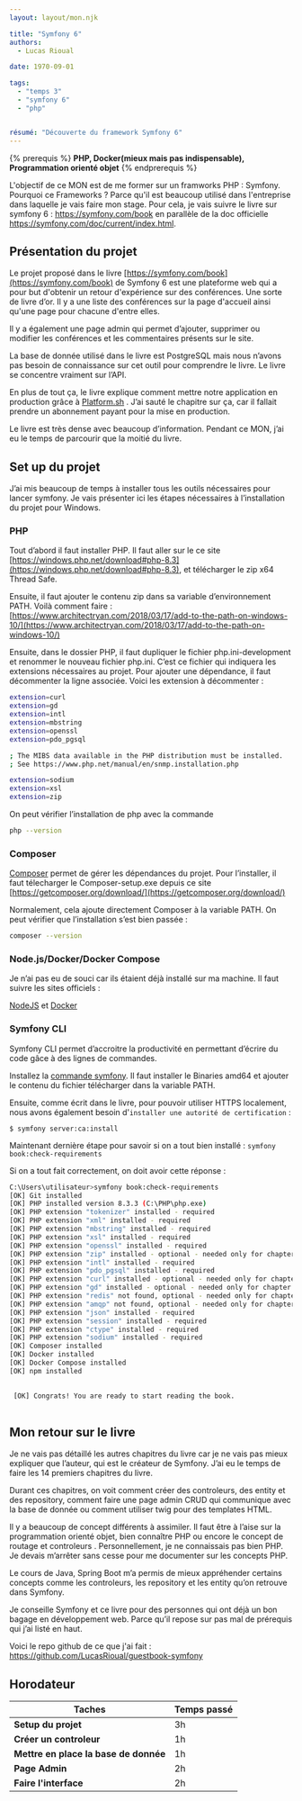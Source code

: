 ```yaml
---
layout: layout/mon.njk

title: "Symfony 6"
authors:
  - Lucas Rioual

date: 1970-09-01

tags: 
  - "temps 3"
  - "symfony 6"
  - "php"


résumé: "Découverte du framework Symfony 6"
---
```






{% prerequis %}
**PHP, Docker(mieux mais pas indispensable), Programmation orienté objet**
{% endprerequis %}

L'objectif de ce MON est de me former sur un framworks PHP : Symfony. Pourquoi ce Frameworks ? Parce qu'il est beaucoup utilisé dans l'entreprise dans laquelle je vais faire mon stage.
Pour cela, je vais suivre le livre sur symfony 6 : https://symfony.com/book en parallèle de la doc officielle https://symfony.com/doc/current/index.html.


## Présentation du projet

Le projet proposé dans le livre [https://symfony.com/book](https://symfony.com/book) de Symfony 6 est une plateforme web qui  a pour but d'obtenir un retour d'expérience sur des conférences. Une sorte de livre d’or. Il y a une liste des conférences sur la page d'accueil ainsi qu'une page pour chacune d'entre elles.

Il y a également une page admin qui permet d’ajouter, supprimer ou modifier les conférences et les commentaires présents sur le site.

La base de donnée utilisé dans le livre est PostgreSQL mais nous n’avons pas besoin de connaissance sur cet outil pour comprendre le livre. Le livre se concentre vraiment sur l’API.

En plus de tout ça, le livre explique comment mettre notre application en production grâce à [Platform.sh](http://Platform.sh) . J’ai sauté le chapitre sur ça, car il fallait prendre un abonnement payant pour la mise en production.

Le livre est très dense avec beaucoup d’information. Pendant ce MON, j’ai eu le temps de parcourir que la moitié du livre.

## Set up du projet

J’ai mis beaucoup de temps à installer tous les outils nécessaires pour lancer symfony. Je vais présenter ici les étapes nécessaires à l’installation du projet pour Windows.

### PHP

Tout d’abord il faut installer PHP. Il faut aller sur le ce site [https://windows.php.net/download#php-8.3](https://windows.php.net/download#php-8.3), et télécharger le zip x64 Thread Safe. 

Ensuite, il faut ajouter le contenu zip dans sa variable d’environnement PATH. Voilà comment faire : [https://www.architectryan.com/2018/03/17/add-to-the-path-on-windows-10/](https://www.architectryan.com/2018/03/17/add-to-the-path-on-windows-10/)

Ensuite, dans le dossier PHP, il faut dupliquer le fichier php.ini-development et renommer le nouveau fichier php.ini. C’est ce fichier qui indiquera les extensions nécessaires au projet. Pour ajouter une dépendance, il faut décommenter la ligne associée.
Voici les extension à décommenter :

 

```bash
extension=curl
extension=gd
extension=intl
extension=mbstring
extension=openssl
extension=pdo_pgsql

; The MIBS data available in the PHP distribution must be installed.
; See https://www.php.net/manual/en/snmp.installation.php

extension=sodium
extension=xsl
extension=zip
```

On peut vérifier l’installation de php avec la commande 

```bash
php --version
```

### **Composer**

[Composer](https://getcomposer.org/) permet de gérer les dépendances du projet. Pour l’installer, il faut télecharger le Composer-setup.exe depuis ce site [https://getcomposer.org/download/](https://getcomposer.org/download/)

Normalement, cela ajoute directement Composer à la variable PATH.
On peut vérifier que l’installation s’est bien passée :

```bash
composer --version
```

### Node.js/Docker/Docker Compose

Je n’ai pas eu de souci car ils étaient déjà installé sur ma machine. Il faut suivre les sites officiels :

[NodeJS](https://nodejs.org/) et [Docker](https://docs.docker.com/install/)

### Symfony CLI

Symfony CLI permet d’accroitre la productivité en permettant d’écrire du code gâce à des lignes de commandes.

Installez la [commande symfony](https://symfony.com/download). Il faut installer le Binaries amd64 et ajouter le contenu du fichier télécharger dans la variable PATH.

Ensuite, comme écrit dans le livre, pour pouvoir utiliser HTTPS localement, nous avons également besoin d'`installer une autorité de certification` :

`$ symfony server:ca:install`

Maintenant dernière étape pour savoir si on a tout bien installé :
`symfony book:check-requirements`

Si on a tout fait correctement, on doit avoir cette réponse :

```bash
C:\Users\utilisateur>symfony book:check-requirements
[OK] Git installed
[OK] PHP installed version 8.3.3 (C:\PHP\php.exe)
[OK] PHP extension "tokenizer" installed - required
[OK] PHP extension "xml" installed - required
[OK] PHP extension "mbstring" installed - required
[OK] PHP extension "xsl" installed - required
[OK] PHP extension "openssl" installed - required
[OK] PHP extension "zip" installed - optional - needed only for chapter 17 (Panther)
[OK] PHP extension "intl" installed - required
[OK] PHP extension "pdo_pgsql" installed - required
[OK] PHP extension "curl" installed - optional - needed only for chapter 17 (Panther)
[OK] PHP extension "gd" installed - optional - needed only for chapter 23 (Imagine)
[OK] PHP extension "redis" not found, optional - needed only for chapter 31
[OK] PHP extension "amqp" not found, optional - needed only for chapter 32
[OK] PHP extension "json" installed - required
[OK] PHP extension "session" installed - required
[OK] PHP extension "ctype" installed - required
[OK] PHP extension "sodium" installed - required
[OK] Composer installed
[OK] Docker installed
[OK] Docker Compose installed
[OK] npm installed

                                                                                                                        
 [OK] Congrats! You are ready to start reading the book.                                                                
                                                                                                                        

```

## Mon retour sur le livre

Je ne vais pas détaillé les autres chapitres du livre car je ne vais pas mieux expliquer que l’auteur, qui est le créateur de Symfony.  J’ai eu le temps de faire les 14 premiers chapitres du livre. 

Durant ces chapitres, on voit comment créer des controleurs, des entity et des repository, comment faire une page admin CRUD qui communique avec la base de donnée ou comment utiliser twig pour des templates HTML.

Il y a beaucoup de concept différents à assimiler. Il faut être à l’aise sur la programmation orienté objet, bien connaître PHP ou encore le concept de routage et controleurs .
Personnellement, je ne connaissais pas bien PHP. Je devais m’arrêter sans cesse pour me documenter sur les concepts PHP.

Le cours de Java, Spring Boot m’a permis de mieux appréhender certains concepts comme les controleurs, les repository et les entity qu’on retrouve dans Symfony.

Je conseille Symfony et ce livre pour des personnes qui ont déjà un bon bagage en développement web. Parce qu’il repose sur pas mal de prérequis qui j’ai listé en haut.

Voici le repo github de ce que j'ai fait : https://github.com/LucasRioual/guestbook-symfony


## Horodateur

| Taches                                                            | Temps passé |
|----------------------------------------------------------------------------|--------------|
| **Setup du projet**                                              | 3h            |
| **Créer un controleur**                                          | 1h             |
| **Mettre en place la base de donnée**                                                | 1h           |
| **Page Admin**                                                         | 2h           |
| **Faire l'interface**                                                         | 2h           |